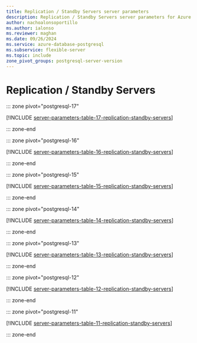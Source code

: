 ```yaml
---
title: Replication / Standby Servers server parameters
description: Replication / Standby Servers server parameters for Azure Database for PostgreSQL - Flexible Server.
author: nachoalonsoportillo
ms.author: ialonso
ms.reviewer: maghan
ms.date: 09/26/2024
ms.service: azure-database-postgresql
ms.subservice: flexible-server
ms.topic: include
zone_pivot_groups: postgresql-server-version
---
```

# Replication / Standby Servers


::: zone pivot="postgresql-17"

[!INCLUDE [server-parameters-table-17-replication-standby-servers](./includes/server-parameters-table-17-replication-standby-servers.md)]

::: zone-end


::: zone pivot="postgresql-16"

[!INCLUDE [server-parameters-table-16-replication-standby-servers](./includes/server-parameters-table-16-replication-standby-servers.md)]

::: zone-end


::: zone pivot="postgresql-15"

[!INCLUDE [server-parameters-table-15-replication-standby-servers](./includes/server-parameters-table-15-replication-standby-servers.md)]

::: zone-end


::: zone pivot="postgresql-14"

[!INCLUDE [server-parameters-table-14-replication-standby-servers](./includes/server-parameters-table-14-replication-standby-servers.md)]

::: zone-end


::: zone pivot="postgresql-13"

[!INCLUDE [server-parameters-table-13-replication-standby-servers](./includes/server-parameters-table-13-replication-standby-servers.md)]

::: zone-end


::: zone pivot="postgresql-12"

[!INCLUDE [server-parameters-table-12-replication-standby-servers](./includes/server-parameters-table-12-replication-standby-servers.md)]

::: zone-end


::: zone pivot="postgresql-11"

[!INCLUDE [server-parameters-table-11-replication-standby-servers](./includes/server-parameters-table-11-replication-standby-servers.md)]

::: zone-end


